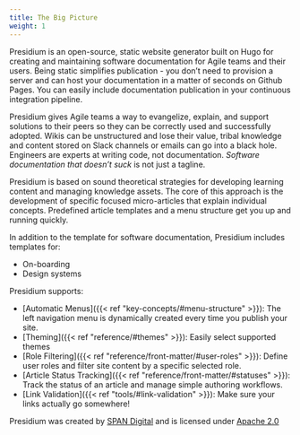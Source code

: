 ```yaml
---
title: The Big Picture
weight: 1
---
```


Presidium is an open-source, static website generator built on Hugo for creating and maintaining software 
documentation for Agile teams and their users. Being static simplifies publication - you don’t need to provision 
a server and can host your documentation in a matter of seconds on Github Pages.
You can easily include documentation publication in your continuous integration pipeline.

Presidium gives Agile teams a way to evangelize, explain, and support solutions to their peers so they can be 
correctly used and successfully adopted. Wikis can be unstructured and lose their value, tribal knowledge and 
content stored on Slack channels or emails can go into a black hole. Engineers are experts at writing code, not 
documentation. *Software documentation that doesn’t suck* is not just a tagline.

Presidium is based on sound theoretical strategies for developing learning content and managing knowledge assets. 
The core of this approach is the development of specific focused micro-articles that explain individual concepts. 
Predefined article templates and a menu structure get you up and running quickly.

In addition to the template for software documentation, Presidium includes templates for:

- On-boarding
- Design systems

Presidium supports:

- [Automatic Menus]({{< ref "key-concepts/#menu-structure" >}}): The left navigation menu is dynamically created every time you publish your site.
- [Theming]({{< ref "reference/#themes" >}}): Easily select supported themes
- [Role Filtering]({{< ref "reference/front-matter/#user-roles" >}}): Define user roles and filter site content by a specific selected role.
- [Article Status Tracking]({{< ref "reference/front-matter/#statuses" >}}): Track the status of an article and manage simple authoring workflows.
- [Link Validation]({{< ref "tools/#link-validation" >}}): Make sure your links actually go somewhere!
<!-- - [Versioning: Support] for multiple documentation versions. You can easily switch between versions without losing context. // TODO insert correct link to versionin article -->

Presidium was created by [SPAN Digital](http://www.spandigital.com/) and is licensed under [Apache 2.0](https://github.com/SPANDigital/presidium/blob/develop/LICENSE)

